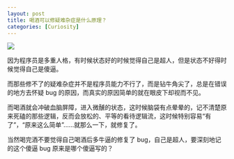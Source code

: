 ```yaml
---
layout: post
title: 喝酒可以修疑难杂症是什么原理？
categories: [Curiosity]
---
```


![]({{site.url}}/pics/drink-code/genius.jpg)

因为程序员是多重人格，有时候状态好的时候觉得自己是超人，但是状态不好得时候觉得自己是傻逼。

而那些修不了的疑难杂症并不是程序员能力不行了，而是钻牛角尖了，总是在错误的地方去怀疑 bug 的原因，而真实的原因简单的就在眼皮下却视而不见。

而喝酒就会冲破血脑屏障，进入微醺的状态，这时候脑袋有点晕晕的，记不清楚原来死磕的那些逻辑，反而会放松的、平等的看待逻辑流，这时候特别容易“有了”，“原来这么简单”......就那么一下，就修复了。

当然喝完酒不要觉得自己喝酒后多牛逼的修复了 bug，自己是超人，要深刻地记的这个傻逼 bug 原来是哪个傻逼写的？
